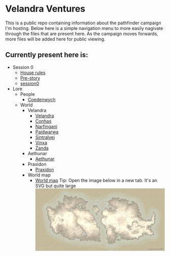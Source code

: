 # Velandra Ventures
This is a public repo containing information about the pathfinder campaign I'm hosting. Below here is a simple navigation menu to more easily nagivate through the files that are present here. As the campaign moves forwards, more files will be added here for public viewing.

## Currently present here is:
- Session 0
  - [House rules](./House%20rules.md)
  - [Pre-story](./Main%20story.md)
  - [session0](./Things%20to%20talk%20about%20during%20session%200.md)   
- Lore
  - People
    - [Coedenwych](./Coedenwych.md)
  - World
    - Velandra
      - [Velandra](./Velandra.md)
      - [Conhas](./Conhas.md)
      - [Narfingani](./Narfingani.md)
      - [Paidwarwa](./Paidwarwa.md)
      - [Sintralvei](./Sintralvei.md)
      - [Vinxa](./Vinxa.md)
      - [Zanda](./Zanda.md)
    - Aethunar 
      - [Aethunar](./Aethunar.md)
    - Praxidon
      - [Praxidon](./Praxidon.md)
    - World map
      - [World map](./Worldmap.md)
Tip: Open the image below in a new tab. It's an SVG but quite large     
![Word map in vector format](./Assets/Maps/World/world_map.svg)
